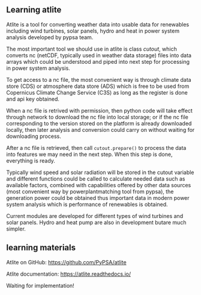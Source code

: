 ## Learning atlite

Atlite is a tool for converting weather data into usable data for renewables including wind turbines, solar panels, hydro and heat in power system analysis developed by pypsa team.

The most important tool we should use in atlite is class *cutout*, which converts nc (netCDF, typically used in weather data storage) files into data arrays which could be understood and piped into next step for processing in power system analysis.

To get access to a nc file, the most convenient way is through climate data store (CDS) or atmosphere data store (ADS) which is free to be used from Copernicus Climate Change Service (C3S) as long as the register is done and api key obtained.

When a nc file is retrived with permission, then python code will take effect through network to download the nc file into local storage; or if the nc file corresponding to the version stored on the platform is already downloaded locally, then later analysis and conversion could carry on without waiting for downloading process.

After a nc file is retrieved, then call ```cutout.prepare()``` to process the data into features we may need in the next step. When this step is done, everything is ready.

Typically wind speed and solar radiation will be stored in the cutout variable and different functions could be called to calculate needed data such as available factors, combined with capabilities offered by other data sources (most convenient way by powerplantmatching tool from pypsa), the generation power could be obtained thus important data in modern power system analysis which is performance of renewables is obtained.

Current modules are developed for different types of wind turbines and solar panels. Hydro and heat pump are also in development butare much simpler.

## learning materials
Atlite on GitHub: https://github.com/PyPSA/atlite

Atlite documentation: https://atlite.readthedocs.io/

Waiting for implementation!